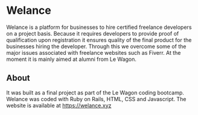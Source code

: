 # Welance

Welance is a platform for businesses to hire certified freelance developers on a project basis. Because it requires developers to provide proof of qualification upon registration it ensures quality of the final product for the businesses hiring the developer. Through this we overcome some of the major issues associated with freelance websites such as Fiverr. At the moment it is mainly aimed at alumni from Le Wagon.

## About

It was built as a final project as part of the Le Wagon coding bootcamp. Welance was coded with Ruby on Rails, HTML, CSS and Javascript. The website is available at https://welance.xyz
